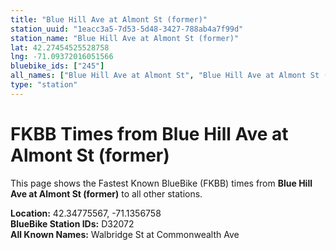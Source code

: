 ```yaml
---
title: "Blue Hill Ave at Almont St (former)"
station_uuid: "1eacc3a5-7d53-5d48-3427-788ab4a7f99d"
station_name: "Blue Hill Ave at Almont St (former)"
lat: 42.27454525528758
lng: -71.09372016051566
bluebike_ids: ["245"]
all_names: ["Blue Hill Ave at Almont St", "Blue Hill Ave at Almont St (former)"]
type: "station"
---
```


# FKBB Times from Blue Hill Ave at Almont St (former)

This page shows the Fastest Known BlueBike (FKBB) times from **Blue Hill Ave at Almont St (former)** to all other stations.

**Location:** 42.34775567, -71.1356758  
**BlueBike Station IDs:** D32072  
**All Known Names:** Walbridge St at Commonwealth Ave

